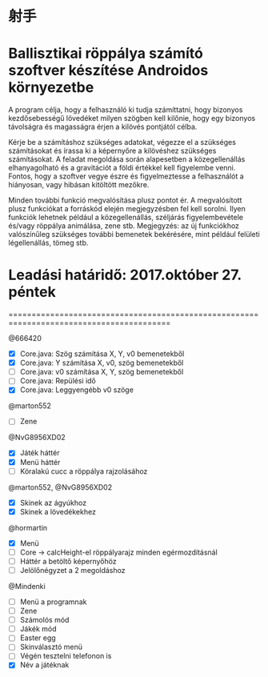 # 射手
# Ballisztikai röppálya számító szoftver készítése Androidos környezetbe

A program célja, hogy a felhasználó ki tudja számíttatni, hogy bizonyos kezdősebességű lövedéket
milyen szögben kell kilőnie, hogy egy bizonyos távolságra és magasságra érjen a kilövés pontjától
célba.

Kérje be a számításhoz szükséges adatokat, végezze el a szükséges számításokat és írassa ki a
képernyőre a kilövéshez szükséges számításokat. A feladat megoldása során alapesetben a
közegellenállás elhanyagolható és a gravitációt a földi értékkel kell figyelembe venni.
Fontos, hogy a szoftver vegye észre és figyelmeztesse a felhasználót a hiányosan, vagy hibásan
kitöltött mezőkre.

Minden további funkció megvalósítása plusz pontot ér. A megvalósított plusz funkciókat a forráskód
elején megjegyzésben fel kell sorolni. Ilyen funkciók lehetnek például a közegellenállás, széljárás
figyelembevétele és/vagy röppálya animálása, zene stb. Megjegyzés: az új funkciókhoz valószínűleg
szükséges további bemenetek bekérésére, mint például felületi légellenállás, tömeg stb.

# Leadási határidő: 2017.október 27. péntek

=========================================================================================

@666420
- [X] Core.java: Szög számítása X, Y, v0 bemenetekből
- [X] Core.java: Y számítása X, v0, szög bemenetekből
- [ ] Core.java: v0 számítása X, Y, szög bemenetekből
- [ ] Core.java: Repülési idő
- [X] Core.java: Leggyengébb v0 szöge

@marton552
- [ ] Zene

@NvG8956XD02
- [X] Játék háttér
- [X] Menü háttér
- [ ] Köralakú cucc a röppálya rajzolásához

@marton552, @NvG8956XD02
- [X] Skinek az ágyúkhoz
- [X] Skinek a lövedékekhez

@hormartin
- [X] Menü
- [ ] Core -> calcHeight-el röppályarajz minden egérmozdításnál
- [ ] Háttér a betöltő képernyőhöz
- [ ] Jelölőnégyzet a 2 megoldáshoz

@Mindenki
- [ ] Menü a programnak
- [ ] Zene
- [ ] Számolós mód
- [ ] Jákék mód
- [ ] Easter egg
- [ ] Skinválasztó menü
- [ ] Végén tesztelni telefonon is
- [X] Név a játéknak
